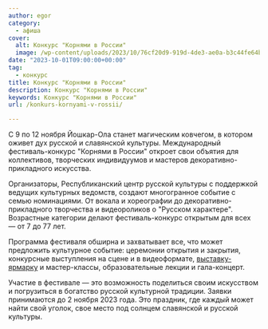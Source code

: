 ```yaml
---
author: egor
category:
  - афиша
cover:
  alt: Конкурс "Корнями в России"
  image: /wp-content/uploads/2023/10/76cf20d9-919d-4de3-ae0a-b3c44fe64be1-1.jpg
date: "2023-10-01T09:00:00+00:00"
tag:
  - конкурс
title: Конкурс "Корнями в России"
description: Конкурс "Корнями в России"
keywords: Конкурс "Корнями в России"
url: /konkurs-kornyami-v-rossii/

---
```

С 9 по 12 ноября Йошкар-Ола станет магическим ковчегом, в котором оживет дух русской и славянской культуры. Международный фестиваль-конкурс "Корнями в России" откроет свои объятия для коллективов, творческих индивидуумов и мастеров декоративно-прикладного искусства.

Организаторы, Республиканский центр русской культуры с поддержкой ведущих культурных ведомств, создают многогранное событие с семью номинациями. От вокала и хореографии до декоративно-прикладного творчества и видеороликов о "Русском характере". Возрастные категории делают фестиваль-конкурс открытым для всех — от 7 до 77 лет.

Программа фестиваля обширна и захватывает все, что может предложить культурное событие: церемонии открытия и закрытия, конкурсные выступления на сцене и в видеоформате, [выставку-ярмарку](/selskohozyajstvennaya-yarmarka-v-joshkar-ole/) и мастер-классы, образовательные лекции и гала-концерт.

Участие в фестивале — это возможность поделиться своим искусством и погрузиться в богатство русской культурной традиции. Заявки принимаются до 2 ноября 2023 года. Это праздник, где каждый может найти свой уголок, свое место под солнцем славянской и русской культуры.
